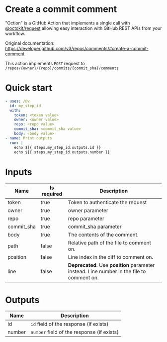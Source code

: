# Create a commit comment

"Oction" is a GitHub Action that implements a single call with 
[@octokit/request](https://www.npmjs.com/package/@octokit/request)
allowing easy interaction with GitHub REST APIs from your workflow.

Original documentation: https://developer.github.com/v3/repos/comments/#create-a-commit-comment

This action implements `POST` request to `/repos/{owner}/{repo}/commits/{commit_sha}/comments`


# Quick start

```yaml
- uses: /@v
  id: my_step_id
  with:
    token: <token value>
    owner: <owner value>
    repo: <repo value>
    commit_sha: <commit_sha value>
    body: <body value>
- name: Print outputs
  run: |
    echo ${{ steps.my_step_id.outputs.id }}
    echo ${{ steps.my_step_id.outputs.number }}
```


# Inputs

| Name | Is required | Description |
|---|---|---|
|token|true|Token to authenticate the request
|owner|true|owner parameter
|repo|true|repo parameter
|commit_sha|true|commit_sha parameter
|body|true|The contents of the comment.
|path|false|Relative path of the file to comment on.
|position|false|Line index in the diff to comment on.
|line|false|**Deprecated**. Use **position** parameter instead. Line number in the file to comment on.

# Outputs

| Name | Description |
|---|---|
|id|`id` field of the response (if exists)|
|number|`number` field of the response (if exists)|

